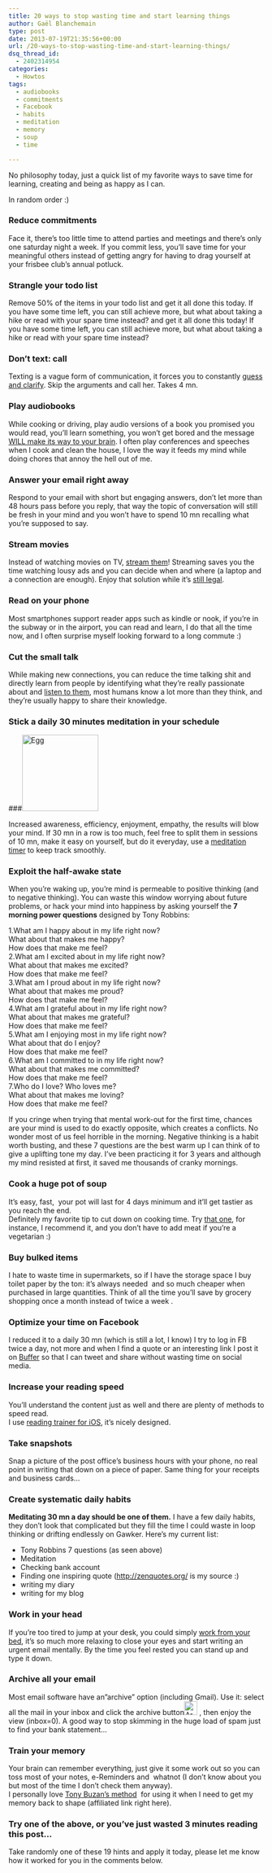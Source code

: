 ```yaml
---
title: 20 ways to stop wasting time and start learning things
author: Gaël Blanchemain
type: post
date: 2013-07-19T21:35:56+00:00
url: /20-ways-to-stop-wasting-time-and-start-learning-things/
dsq_thread_id:
  - 2402314954
categories:
  - Howtos
tags:
  - audiobooks
  - commitments
  - Facebook
  - habits
  - meditation
  - memory
  - soup
  - time

---
```

<!-- ^ Position is not set to relative / absolute here because of Mozilla -->

No philosophy today, just a quick list of my favorite ways to save time for learning, creating and being as happy as I can.

In random order :)

### Reduce commitments

Face it, there&#8217;s too little time to attend parties and meetings and there&#8217;s only one saturday night a week. If you commit less, you&#8217;ll save time for your meaningful others instead of getting angry for having to drag yourself at your frisbee club&#8217;s annual potluck.

### Strangle your todo list

Remove 50% of the items in your todo list and get it all done this today. If you have some time left, you can still achieve more, but what about taking a hike or read with your spare time instead? and get it all done this today! If you have some time left, you can still achieve more, but what about taking a hike or read with your spare time instead?

### Don&#8217;t text: call

Texting is a vague form of communication, it forces you to constantly <a href="http://www.damnyouautocorrect.com/" target="_blank">guess and clarify</a>. Skip the arguments and call her. Takes 4 mn.

### Play audiobooks

While cooking or driving, play audio versions of a book you promised you would read, you&#8217;ll learn something, you won&#8217;t get bored and the message <a href="http://sethgodin.typepad.com/seths_blog/2013/07/can-an-audiobook-change-your-life.html" target="_blank">WILL make its way to your brain</a>. I often play conferences and speeches when I cook and clean the house, I love the way it feeds my mind while doing chores that annoy the hell out of me.

### Answer your email right away

Respond to your email with short but engaging answers, don&#8217;t let more than 48 hours pass before you reply, that way the topic of conversation will still be fresh in your mind and you won&#8217;t have to spend 10 mn recalling what you&#8217;re supposed to say.

### Stream movies

Instead of watching movies on TV, <a href="http://vodly.to" target="_blank">stream them</a>! Streaming saves you the time watching lousy ads and you can decide when and where (a laptop and a connection are enough). Enjoy that solution while it&#8217;s <a href="http://blogs.findlaw.com/law_and_life/2012/04/is-streaming-or-watching-movies-illegal.html" target="_blank">still legal</a>.

### Read on your phone

Most smartphones support reader apps such as kindle or nook, if you&#8217;re in the subway or in the airport, you can read and learn, I do that all the time now, and I often surprise myself looking forward to a long commute :)

### Cut the small talk

While making new connections, you can reduce the time talking shit and directly learn from people by identifying what they&#8217;re really passionate about and <a href="http://www.raptitude.com/2009/04/the-secret-to-connecting-with-people/" target="_blank">listen to them</a>, most humans know a lot more than they think, and they&#8217;re usually happy to share their knowledge.

### Stick a daily 30 minutes meditation in your schedule

###<img class="alignleft size-thumbnail wp-image-3537" alt="Egg" src="http://www.gr0wing.com/wp-content/uploads/2012/08/Egg-e1374270488845-150x150.jpg" width="150" height="150" /> 

Increased awareness, efficiency, enjoyment, empathy, the results will blow your mind. If 30 mn in a row is too much, feel free to split them in sessions of 10 mn, make it easy on yourself, but do it everyday, use a <a href="http://www.simpletouchsoftware.com/products/meditator/" target="_blank">meditation timer</a> to keep track smoothly.

### Exploit the half-awake state

When you&#8217;re waking up, you&#8217;re mind is permeable to positive thinking (and to negative thinking). You can waste this window worrying about future problems, or hack your mind into happiness by asking yourself the **7 morning power questions** designed by Tony Robbins:

1.What am I happy about in my life right now?  
What about that makes me happy?  
How does that make me feel?  
2.What am I excited about in my life right now?  
What about that makes me excited?  
How does that make me feel?  
3.What am I proud about in my life right now?  
What about that makes me proud?  
How does that make me feel?  
4.What am I grateful about in my life right now?  
What about that makes me grateful?  
How does that make me feel?  
5.What am I enjoying most in my life right now?  
What about that do I enjoy?  
How does that make me feel?  
6.What am I committed to in my life right now?  
What about that makes me committed?  
How does that make me feel?  
7.Who do I love? Who loves me?  
What about that makes me loving?  
How does that make me feel?

If you cringe when trying that mental work-out for the first time, chances are your mind is used to do exactly opposite, which creates a conflicts. No wonder most of us feel horrible in the morning. Negative thinking is a habit worth busting, and these 7 questions are the best warm up I can think of to give a uplifting tone my day. I&#8217;ve been practicing it for 3 years and although my mind resisted at first, it saved me thousands of cranky mornings.

### Cook a huge pot of soup

It&#8217;s easy, fast,  your pot will last for 4 days minimum and it&#8217;ll get tastier as you reach the end.  
Definitely my favorite tip to cut down on cooking time. Try <a href="https://droolfactor.wordpress.com/2010/12/17/la-potee-french-farmhouse-soup/" target="_blank">that one</a>, for instance, I recommend it, and you don&#8217;t have to add meat if you&#8217;re a vegetarian :)

### Buy bulked items

I hate to waste time in supermarkets, so if I have the storage space I buy toilet paper by the ton: it&#8217;s always needed  and so much cheaper when purchased in large quantities. Think of all the time you&#8217;ll save by grocery shopping once a month instead of twice a week .

### Optimize your time on Facebook

I reduced it to a daily 30 mn (which is still a lot, I know) I try to log in FB twice a day, not more and when I find a quote or an interesting link I post it on <a href="http://bufferapp.com" target="_blank">Buffer</a> so that I can tweet and share without wasting time on social media.

### Increase your reading speed

You&#8217;ll understand the content just as well and there are plenty of methods to speed read.  
I use <a href="http://reading-trainer.com/" target="_blank">reading trainer for iOS</a>, it&#8217;s nicely designed.

### Take snapshots

Snap a picture of the post office&#8217;s business hours with your phone, no real point in writing that down on a piece of paper. Same thing for your receipts and business cards&#8230;

### Create systematic daily habits

**Meditating 30 mn a day should be one of them.** I have a few daily habits, they don&#8217;t look that complicated but they fill the time I could waste in loop thinking or drifting endlessly on Gawker. Here&#8217;s my current list:

  * Tony Robbins 7 questions (as seen above)
  * Meditation
  * Checking bank account
  * Finding one inspiring quote (http://zenquotes.org/ is my source :)
  * writing my diary
  * writing for my blog

### Work in your head

If you&#8217;re too tired to jump at your desk, you could simply <a href="http://www.gr0wing.com/howto-work-from-your-bed/" target="_blank">work from your bed</a>, it&#8217;s so much more relaxing to close your eyes and start writing an urgent email mentally. By the time you feel rested you can stand up and type it down.

### Archive all your email

Most email software have an&#8221;archive&#8221; option (including Gmail). Use it: select all the mail in your inbox and click the archive button<img class="alignnone size-full wp-image-6307" alt="Archive" src="http://www.gr0wing.com/wp-content/uploads/2013/07/Archive.jpg" width="26" height="27" /> , then enjoy the view (inbox=0). A good way to stop skimming in the huge load of spam just to find your bank statement&#8230;

### Train your memory

Your brain can remember everything, just give it some work out so you can toss most of your notes, e-Reminders and  whatnot (I don&#8217;t know about you but most of the time I don&#8217;t check them anyway).  
I personally love <a href="http://www.amazon.com/gp/product/0452266068/ref=as_li_qf_sp_asin_tl?ie=UTF8&camp=1789&creative=9325&creativeASIN=0452266068&linkCode=as2&tag=grotherooofha-20" target="_blank">Tony Buzan&#8217;s method</a>  for using it when I need to get my memory back to shape (affiliated link right here).

### Try one of the above, or you&#8217;ve just wasted 3 minutes reading this post&#8230;

Take randomly one of these 19 hints and apply it today, please let me know how it worked for you in the comments below.